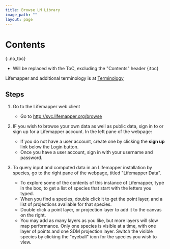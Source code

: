 ```yaml
---
title: Browse LM Library
image_path: ""
layout: page
---
```


# Contents
{:.no_toc}

* Will be replaced with the ToC, excluding the "Contents" header
{:toc}

Lifemapper and additional terminology is at [Terminology](/terms)

## Steps

1. Go to the Lifemapper web client
    * Go to http://svc.lifemapper.org/browse
      
1. IF you wish to browse your own data as well as public data, sign in to 
   or sign up for a Lifemapper account.  In the left pane of the webpage:
   
    * If you do not have a user account, create one by clicking the **sign up** 
      link below the Login button.
    * Once you have a user account, sign in with your username and password.
      
1. To query input and computed data in an Lifemapper installation by species,
   go to the right pane of the webpage, titled "Lifemapper Data".  
    
    * To explore some of the contents of this instance of Lifemapper, type 
      in the box, to get a list of species that start with the letters you typed.  
    * When you find a species, double click it to get the point layer, and a 
      list of projections available for that species.  
    * Double click a point layer, or projection layer to add it to the canvas on 
      the right.  
    * You may add as many layers as you like, but more layers will slow map
      performance.  Only one species is visible at a time, with one layer of
      points and one SDM projection layer.  Switch the visible species by 
      clicking the "eyeball" icon for the species you wish to view. 
     
